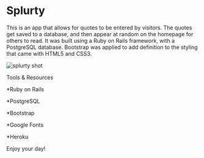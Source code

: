 # Splurty

This is an app that allows for quotes to be entered by visitors. The quotes get saved to a database, and then appear at random on the homepage for others to read. It was built using a Ruby on Rails framework, with a PostgreSQL database. Bootstrap was applied to add definition to the styling that came with HTML5 and CSS3.

![splurty shot](https://user-images.githubusercontent.com/51277624/80975418-11e35500-8df0-11ea-8437-cc10b7e808ad.png)


Tools & Resources

*Ruby on Rails

*PostgreSQL

*Bootstrap

*Google Fonts

*Heroku

Enjoy your day!


